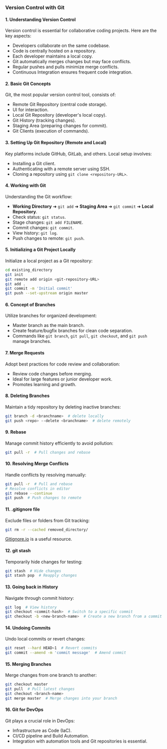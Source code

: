 ### Version Control with Git

#### 1. Understanding Version Control

Version control is essential for collaborative coding projects. Here are the key aspects:

- Developers collaborate on the same codebase.
- Code is centrally hosted on a repository.
- Each developer maintains a local copy.
- Git automatically merges changes but may face conflicts.
- Regular pushes and pulls minimize merge conflicts.
- Continuous Integration ensures frequent code integration.

#### 2. Basic Git Concepts

Git, the most popular version control tool, consists of:

- Remote Git Repository (central code storage).
- UI for interaction.
- Local Git Repository (developer's local copy).
- Git History (tracking changes).
- Staging Area (preparing changes for commit).
- Git Clients (execution of commands).

#### 3. Setting Up Git Repository (Remote and Local)

Key platforms include GitHub, GitLab, and others. Local setup involves:

- Installing a Git client.
- Authenticating with a remote server using SSH.
- Cloning a repository using `git clone <repository-URL>`.

#### 4. Working with Git

Understanding the Git workflow:

- **Working Directory** ➜ `git add` ➜ **Staging Area** ➜ `git commit` ➜ **Local Repository**.
- Check status: `git status`.
- Stage changes: `git add FILENAME`.
- Commit changes: `git commit`.
- View history: `git log`.
- Push changes to remote: `git push`.

#### 5. Initializing a Git Project Locally

Initialize a local project as a Git repository:

```bash
cd existing_directory
git init
git remote add origin <git-repository-URL>
git add .
git commit -m 'Initial commit'
git push --set-upstream origin master
```

#### 6. Concept of Branches

Utilize branches for organized development:

- Master branch as the main branch.
- Create feature/bugfix branches for clean code separation.
- Commands like `git branch`, `git pull`, `git checkout`, and `git push` manage branches.

#### 7. Merge Requests

Adopt best practices for code review and collaboration:

- Review code changes before merging.
- Ideal for large features or junior developer work.
- Promotes learning and growth.

#### 8. Deleting Branches

Maintain a tidy repository by deleting inactive branches:

```bash
git branch -d <branchname>  # delete locally
git push <repo> --delete <branchname>  # delete remotely
```

#### 9. Rebase

Manage commit history efficiently to avoid pollution:

```bash
git pull -r  # Pull changes and rebase
```

#### 10. Resolving Merge Conflicts

Handle conflicts by resolving manually:

```bash
git pull -r  # Pull and rebase
# Resolve conflicts in editor
git rebase --continue
git push  # Push changes to remote
```

#### 11. .gitignore file

Exclude files or folders from Git tracking:

```bash
git rm -r --cached removed_directory/
```
[Gitignore.io](https://gitignore.io/) is a useful resource.

#### 12. git stash

Temporarily hide changes for testing:

```bash
git stash  # Hide changes
git stash pop  # Reapply changes
```

#### 13. Going back in History

Navigate through commit history:

```bash
git log  # View history
git checkout <commit-hash>  # Switch to a specific commit
git checkout -b <new-branch-name>  # Create a new branch from a commit
```

#### 14. Undoing Commits

Undo local commits or revert changes:

```bash
git reset --hard HEAD~1  # Revert commits
git commit --amend -m 'commit message'  # Amend commit
```

#### 15. Merging Branches

Merge changes from one branch to another:

```bash
git checkout master
git pull  # Pull latest changes
git checkout <branch-name>
git merge master  # Merge changes into your branch
```

#### 16. Git for DevOps

Git plays a crucial role in DevOps:

- Infrastructure as Code (IaC).
- CI/CD pipeline and Build Automation.
- Integration with automation tools and Git repositories is essential.